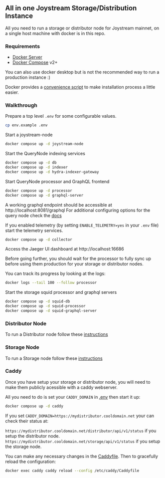 ## All in one Joystream Storage/Distribution Instance

All you need to run a storage or distributor node for Joystream mainnet, on a single host machine with docker is in this repo.

### Requirements

- [Docker Server](https://docs.docker.com/engine/install/#server)
- [Docker Compose](https://docs.docker.com/compose/install/#install-compose) v2+

You can also use docker desktop but is not the recommended way to run a production instance :)

Docker provides a [convenience script](https://docs.docker.com/engine/install/ubuntu/#install-using-the-convenience-script) to make installation process a little easier.

### Walkthrough
Prepare a top level `.env` for some configurable values.

```sh
cp env.example .env
```

Start a joystream-node
```sh
docker compose up -d joystream-node
```

Start the QueryNode indexing services

```sh
docker compose up -d db
docker compose up -d indexer
docker compose up -d hydra-indexer-gateway
```

Start QueryNode processor and GraphQL frontend

```sh
docker compose up -d processor
docker compose up -d graphql-server
```
A working graphql endpoint should be accessible at http://localhost:8081/graphql
For additional configuring options for the query node check the [docs](./docs/QUERYNODE.md)

If you enabled telemetry (by setting `ENABLE_TELEMETRY=yes` in your `.env` file) start the telemetry services.

```sh
docker compose up -d collector
```
Access the Jaeger UI dashboard at http://localhost:16686

Before going further, you should wait for the processor to fully sync up before using them production for your storage or distributor nodes.

You can track its progress by looking at the logs:

```sh
docker logs --tail 100 --follow processor
```

Start the storage squid processor and graphql servers

```sh
docker compose up -d squid-db
docker compose up -d squid-processor
docker compose up -d squid-graphql-server
```

### Distributor Node
To run a Distributor node follow these [instructions](./docs/DISTRIBUTOR.md)

### Storage Node
To run a Storage node follow these [instructions](./docs/STORAGE.md)

### Caddy
Once you have setup your storage or distributor node, you will need to make them publicly acessible with a caddy webserver. 

All you need to do is set your `CADDY_DOMAIN` in [.env](./.env) then start it up:

```sh
docker compose up -d caddy
```

If you set `CADDY_DOMAIN=https://mydistributor.cooldomain.net` your can check their status at:

`https://mydistributor.cooldomain.net/distributor/api/v1/status` if you setup the distributor node.
`https://mydistributor.cooldomain.net/storage/api/v1/status` if you setup the storage node.

You can make any necessary changes in the [Caddyfile](./Caddyfile). Then to gracefully reload the configuration:

```sh
docker exec caddy caddy reload --config /etc/caddy/Caddyfile
```
